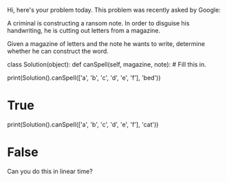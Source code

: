 Hi, here's your problem today. This problem was recently asked by Google:

A criminal is constructing a ransom note. In order to disguise his handwriting, he is cutting out letters from a magazine.

Given a magazine of letters and the note he wants to write, determine whether he can construct the word.

class Solution(object):
  def canSpell(self, magazine, note):
    # Fill this in.
    
print(Solution().canSpell(['a', 'b', 'c', 'd', 'e', 'f'], 'bed'))
# True

print(Solution().canSpell(['a', 'b', 'c', 'd', 'e', 'f'], 'cat'))
# False

Can you do this in linear time?
